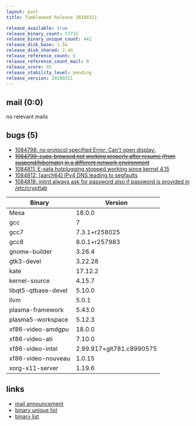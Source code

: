 ```yaml
---
layout: post
title: Tumbleweed Release 20180311

release_available: true
release_binary_count: 57715
release_binary_unique_count: 442
release_disk_base: 1.5G
release_disk_shared: 2.4G
release_reference_count: 5
release_reference_count_mail: 0
release_score: 93
release_stability_level: pending
release_version: 20180311
---
```


## mail (0:0)

no relevant mails

## bugs (5)

<!--more-->

- [1084798: no protocol specified Error: Can't open display:](https://bugzilla.opensuse.org/show_bug.cgi?id=1084798)
- ~~[1084799: cups-browsed not working properly after resume (from suspend/hibernate) in a different network environment](https://bugzilla.opensuse.org/show_bug.cgi?id=1084799)~~
- [1084811: E-sata hotplugging stopped working since kernel 4.15](https://bugzilla.opensuse.org/show_bug.cgi?id=1084811)
- [1084812: [aarch64] IPv4 DNS leading to segfaults](https://bugzilla.opensuse.org/show_bug.cgi?id=1084812)
- [1084818: initrd always ask for password also if password is provided in /etc/crypttab](https://bugzilla.opensuse.org/show_bug.cgi?id=1084818)

Binary | Version
--- | ---
Mesa | 18.0.0
gcc | 7
gcc7 | 7.3.1+r258025
gcc8 | 8.0.1+r257983
gnome-builder | 3.26.4
gtk3-devel | 3.22.28
kate | 17.12.2
kernel-source | 4.15.7
libqt5-qtbase-devel | 5.10.0
llvm | 5.0.1
plasma-framework | 5.43.0
plasma5-workspace | 5.12.3
xf86-video-amdgpu | 18.0.0
xf86-video-ati | 7.10.0
xf86-video-intel | 2.99.917+git781.c8990575
xf86-video-nouveau | 1.0.15
xorg-x11-server | 1.19.6

## links

- [mail announcement](https://lists.opensuse.org/opensuse-factory/2018-03/msg00276.html)
- [binary unique list](http://download.tumbleweed.boombatower.com/20180311/rpm.unique.list)
- [binary list](http://download.tumbleweed.boombatower.com/20180311/rpm.list)
